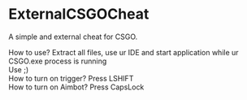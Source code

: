 # ExternalCSGOCheat
 A simple and external cheat for CSGO.

How to use?
Extract all files, use ur IDE and start application while ur CSGO.exe process is running
<br/>Use ;)
<br/>How to turn on trigger? Press LSHIFT
<br/>How to turn on Aimbot? Press CapsLock
